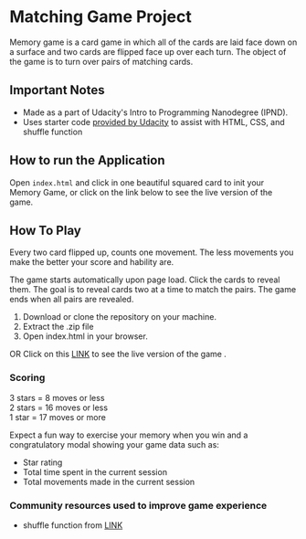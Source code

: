 # Matching Game Project

Memory game is a card game in which all of the cards are laid face down on a surface and two cards are flipped face up over each turn. The object of the game is to turn over pairs of matching cards.

## Important Notes

* Made as a part of Udacity's Intro to Programming Nanodegree (IPND).
* Uses starter code [provided by Udacity](https://github.com/udacity/fend-project-memory-game) to assist with HTML, CSS, and shuffle function

## How to run the Application

Open `index.html`  and click in one beautiful squared card to init your Memory Game, or click on the link below to see the live version of the game.

## How To Play

Every two card flipped up, counts one movement. The less movements you make the better your score and hability are.

The game starts automatically upon page load. Click the cards to reveal them. The goal is to reveal
cards two at a time to match the pairs. The game ends when all pairs are revealed.

1. Download or clone the repository on your machine.
2. Extract the .zip file
3. Open index.html in your browser.
  
OR
Click on this [LINK](https://frankistone28.github.io/memory-game/) to see the live version of the game .

### Scoring

3 stars = 8 moves or less  
2 stars = 16 moves or less  
1 star = 17 moves or more

Expect a fun way to exercise your memory when you win and a congratulatory modal showing your game data such as:

* Star rating
* Total time spent in the current session
* Total movements made in the current session

### Community resources used to improve game experience

* shuffle function from [LINK](http://stackoverflow.com/a/2450976)